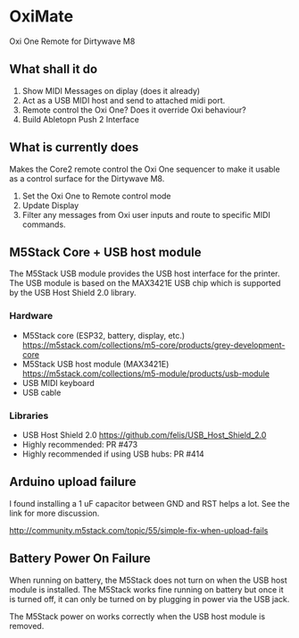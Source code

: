 # OxiMate

Oxi One Remote for Dirtywave M8

## What shall it do

1. Show MIDI Messages on diplay (does it already)
2. Act as a USB MIDI host and send to attached midi port.
3. Remote control the Oxi One? Does it override Oxi behaviour?
3. Build Abletopn Push 2 Interface

## What is currently does

Makes the Core2 remote control the Oxi One sequencer to make it usable as a control surface for the Dirtywave M8.

1. Set the Oxi One to Remote control mode
2. Update Display
3. Filter any messages from Oxi user inputs and route to specific MIDI commands.

## M5Stack Core + USB host module

The M5Stack USB module provides the USB host interface for the printer. The USB
module is based on the MAX3421E USB chip which is supported by the USB Host
Shield 2.0 library.

### Hardware

* M5Stack core (ESP32, battery, display, etc.) https://m5stack.com/collections/m5-core/products/grey-development-core
* M5Stack USB host module (MAX3421E) https://m5stack.com/collections/m5-module/products/usb-module
* USB MIDI keyboard
* USB cable

### Libraries

* USB Host Shield 2.0 https://github.com/felis/USB_Host_Shield_2.0
* Highly recommended: PR #473
* Highly recommended if using USB hubs: PR #414

## Arduino upload failure

I found installing a 1 uF capacitor between GND and RST helps a lot. See
the link for more discussion.

http://community.m5stack.com/topic/55/simple-fix-when-upload-fails

## Battery Power On Failure

When running on battery, the M5Stack does not turn on when the USB host module
is installed. The M5Stack works fine running on battery but once it is turned
off, it can only be turned on by plugging in power via the USB jack.

The M5Stack power on works correctly when the USB host module is removed.
